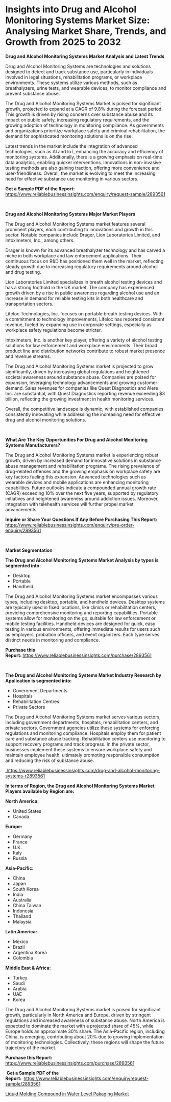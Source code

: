 <p><h1>Insights into Drug and Alcohol Monitoring Systems Market Size: Analysing Market Share, Trends, and Growth from 2025 to 2032</h1></p><p><strong>Drug and Alcohol Monitoring Systems Market Analysis and Latest Trends</strong></p>
<p><p>Drug and Alcohol Monitoring Systems are technologies and solutions designed to detect and track substance use, particularly in individuals involved in legal situations, rehabilitation programs, or workplace environments. These systems utilize various methods, such as breathalyzers, urine tests, and wearable devices, to monitor compliance and prevent substance abuse.</p><p>The Drug and Alcohol Monitoring Systems Market is poised for significant growth, projected to expand at a CAGR of 9.8% during the forecast period. This growth is driven by rising concerns over substance abuse and its impact on public safety, increasing regulatory requirements, and the growing adoption of technology in monitoring compliance. As governments and organizations prioritize workplace safety and criminal rehabilitation, the demand for sophisticated monitoring solutions is on the rise.</p><p>Latest trends in the market include the integration of advanced technologies, such as AI and IoT, enhancing the accuracy and efficiency of monitoring systems. Additionally, there is a growing emphasis on real-time data analytics, enabling quicker interventions. Innovations in non-invasive testing methods are also gaining traction, offering more convenience and user-friendliness. Overall, the market is evolving to meet the increasing need for effective substance use monitoring in various sectors.</p></p>
<p><strong>Get a Sample PDF of the Report:&nbsp;</strong> <a href="https://www.reliablebusinessinsights.com/enquiry/request-sample/2893561?utm_campaign=3273&utm_medium=2&utm_source=Github&utm_content=ia&utm_term=15032025&utm_id=drug-and-alcohol-monitoring-systems">https://www.reliablebusinessinsights.com/enquiry/request-sample/2893561</a></p>
<p>&nbsp;</p>
<p><strong>Drug and Alcohol Monitoring Systems Major Market Players</strong></p>
<p><p>The Drug and Alcohol Monitoring Systems market features several prominent players, each contributing to innovations and growth in this sector. Notable companies include Drager, Lion Laboratories Limited, and Intoximeters, Inc., among others.</p><p>Drager is known for its advanced breathalyzer technology and has carved a niche in both workplace and law enforcement applications. Their continuous focus on R&D has positioned them well in the market, reflecting steady growth due to increasing regulatory requirements around alcohol and drug testing.</p><p>Lion Laboratories Limited specializes in breath alcohol testing devices and has a strong foothold in the UK market. The company has experienced growth driven by a rise in public awareness regarding alcohol use and an increase in demand for reliable testing kits in both healthcare and transportation sectors.</p><p>Lifeloc Technologies, Inc. focuses on portable breath testing devices. With a commitment to technology improvements, Lifeloc has reported consistent revenue, fueled by expanding use in corporate settings, especially as workplace safety regulations become stricter.</p><p>Intoximeters, Inc. is another key player, offering a variety of alcohol testing solutions for law enforcement and workplace environments. Their broad product line and distribution networks contribute to robust market presence and revenue streams.</p><p>The Drug and Alcohol Monitoring Systems market is projected to grow significantly, driven by increasing global regulations and heightened societal awareness around substance abuse. Companies are poised for expansion, leveraging technology advancements and growing customer demand. Sales revenues for companies like Quest Diagnostics and Alere Inc. are substantial, with Quest Diagnostics reporting revenue exceeding $3 billion, reflecting the growing investment in health monitoring services.</p><p>Overall, the competitive landscape is dynamic, with established companies consistently innovating while addressing the increasing need for effective drug and alcohol monitoring solutions.</p></p>
<p>&nbsp;</p>
<p><strong>What Are The Key Opportunities For Drug and Alcohol Monitoring Systems Manufacturers?</strong></p>
<p><p>The Drug and Alcohol Monitoring Systems market is experiencing robust growth, driven by increased demand for innovative solutions in substance abuse management and rehabilitation programs. The rising prevalence of drug-related offenses and the growing emphasis on workplace safety are key factors fueling this expansion. Advanced technologies such as wearable devices and mobile applications are enhancing monitoring capabilities. Future outlooks indicate a compounded annual growth rate (CAGR) exceeding 10% over the next five years, supported by regulatory initiatives and heightened awareness around addiction issues. Moreover, integration with telehealth services will further propel market advancements.</p></p>
<p><strong>Inquire or Share Your Questions If Any Before Purchasing This Report:</strong> <a href="https://www.reliablebusinessinsights.com/enquiry/pre-order-enquiry/2893561?utm_campaign=3273&utm_medium=2&utm_source=Github&utm_content=ia&utm_term=15032025&utm_id=drug-and-alcohol-monitoring-systems">https://www.reliablebusinessinsights.com/enquiry/pre-order-enquiry/2893561</a></p>
<p>&nbsp;</p>
<p><strong>Market Segmentation</strong></p>
<p><strong>The Drug and Alcohol Monitoring Systems Market Analysis by types is segmented into:</strong></p>
<p><ul><li>Desktop</li><li>Portable</li><li>Handheld</li></ul></p>
<p><p>The Drug and Alcohol Monitoring Systems market encompasses various types, including desktop, portable, and handheld devices. Desktop systems are typically used in fixed locations, like clinics or rehabilitation centers, providing comprehensive monitoring and reporting capabilities. Portable systems allow for monitoring on the go, suitable for law enforcement or mobile testing facilities. Handheld devices are designed for quick, easy testing in various environments, offering immediate results for users such as employers, probation officers, and event organizers. Each type serves distinct needs in monitoring and compliance.</p></p>
<p><strong>Purchase this Report:&nbsp;</strong><a href="https://www.reliablebusinessinsights.com/purchase/2893561?utm_campaign=3273&utm_medium=2&utm_source=Github&utm_content=ia&utm_term=15032025&utm_id=drug-and-alcohol-monitoring-systems">https://www.reliablebusinessinsights.com/purchase/2893561</a></p>
<p>&nbsp;</p>
<p><strong>The Drug and Alcohol Monitoring Systems Market Industry Research by Application is segmented into:</strong></p>
<p><ul><li>Government Departments</li><li>Hospitals</li><li>Rehabilitation Centres</li><li>Private Sectors</li></ul></p>
<p><p>The Drug and Alcohol Monitoring Systems market serves various sectors, including government departments, hospitals, rehabilitation centers, and private sectors. Government agencies utilize these systems for enforcing regulations and monitoring compliance. Hospitals employ them for patient care and substance abuse tracking. Rehabilitation centers use monitoring to support recovery programs and track progress. In the private sector, businesses implement these systems to ensure workplace safety and maintain employee health, ultimately promoting responsible consumption and reducing the risk of substance abuse.</p></p>
<p><a href="https://www.reliablebusinessinsights.com/drug-and-alcohol-monitoring-systems-r2893561?utm_campaign=3273&utm_medium=2&utm_source=Github&utm_content=ia&utm_term=15032025&utm_id=drug-and-alcohol-monitoring-systems">&nbsp;https://www.reliablebusinessinsights.com/drug-and-alcohol-monitoring-systems-r2893561</a></p>
<p><strong>In terms of Region, the Drug and Alcohol Monitoring Systems Market Players available by Region are:</strong></p>
<p>
    <p> <strong> North America: </strong>
        <ul>
            <li>United States</li>
            <li>Canada</li>
        </ul>
        </p> 
    <p> <strong> Europe: </strong>
        <ul>
            <li>Germany</li>
            <li>France</li>
            <li>U.K.</li>
            <li>Italy</li>
            <li>Russia</li>
        </ul>
        </p> 
    <p> <strong> Asia-Pacific: </strong>
        <ul>
            <li>China</li>
            <li>Japan</li>
            <li>South Korea</li>
            <li>India</li>
            <li>Australia</li>
            <li>China Taiwan</li>
            <li>Indonesia</li>
            <li>Thailand</li>
            <li>Malaysia</li>
        </ul>
        </p> 
    <p> <strong> Latin America: </strong>
        <ul>
            <li>Mexico</li>
            <li>Brazil</li>
            <li>Argentina Korea</li>
            <li>Colombia</li>
        </ul>
        </p> 
    <p> <strong> Middle East & Africa: </strong>
        <ul>
            <li>Turkey</li>
            <li>Saudi</li>
            <li>Arabia</li>
            <li>UAE</li>
            <li>Korea</li>
        </ul>
    </p>
    </p>
<p><p>The Drug and Alcohol Monitoring Systems market is poised for significant growth, particularly in North America and Europe, driven by stringent regulations and increased awareness of substance abuse. North America is expected to dominate the market with a projected share of 45%, while Europe holds an approximate 30% share. The Asia-Pacific region, including China, is emerging, contributing about 20% due to growing implementation of monitoring technologies. Collectively, these regions will shape the future trajectory of the market.</p></p>
<p><strong>Purchase this Report: </strong><a href="https://www.reliablebusinessinsights.com/purchase/2893561?utm_campaign=3273&utm_medium=2&utm_source=Github&utm_content=ia&utm_term=15032025&utm_id=drug-and-alcohol-monitoring-systems">https://www.reliablebusinessinsights.com/purchase/2893561</a></p>
<p>&nbsp;<strong>Get a Sample PDF of the Report:&nbsp;&nbsp;</strong><a href="https://www.reliablebusinessinsights.com/enquiry/request-sample/2893561?utm_campaign=3273&utm_medium=2&utm_source=Github&utm_content=ia&utm_term=15032025&utm_id=drug-and-alcohol-monitoring-systems">https://www.reliablebusinessinsights.com/enquiry/request-sample/2893561</a></p>
<p><strong></strong></p>
<p><p><a href="https://github.com/awalinfucci/Market-Research-Report-List-1/blob/main/liquid-molding-compound-in-wafer-level-pakaging-market.md?utm_campaign=3273&utm_medium=2&utm_source=Github&utm_content=ia&utm_term=15032025&utm_id=drug-and-alcohol-monitoring-systems">Liquid Molding Compound in Wafer Level Pakaging Market</a></p></p>